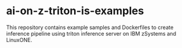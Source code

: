 # ai-on-z-triton-is-examples
This repository contains example samples and Dockerfiles to create inference pipeline using triton inference server on IBM zSystems and LinuxONE.
